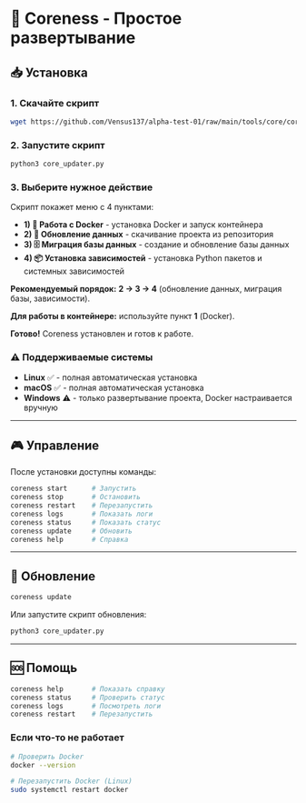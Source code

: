 # 🚀 Coreness - Простое развертывание

## 📥 Установка

### 1. Скачайте скрипт
```bash
wget https://github.com/Vensus137/alpha-test-01/raw/main/tools/core/core_updater.py
```

### 2. Запустите скрипт
```bash
python3 core_updater.py
```

### 3. Выберите нужное действие
Скрипт покажет меню с 4 пунктами:

- **1) 🐳 Работа с Docker** - установка Docker и запуск контейнера
- **2) 🔄 Обновление данных** - скачивание проекта из репозитория  
- **3) 🗄 Миграция базы данных** - создание и обновление базы данных
- **4) 📦 Установка зависимостей** - установка Python пакетов и системных зависимостей

**Рекомендуемый порядок:** **2 → 3 → 4** (обновление данных, миграция базы, зависимости).

**Для работы в контейнере:** используйте пункт **1** (Docker).

**Готово!** Coreness установлен и готов к работе.

### ⚠️ Поддерживаемые системы
- **Linux** ✅ - полная автоматическая установка
- **macOS** ✅ - полная автоматическая установка  
- **Windows** ⚠️ - только развертывание проекта, Docker настраивается вручную

---

## 🎮 Управление

После установки доступны команды:

```bash
coreness start      # Запустить
coreness stop       # Остановить
coreness restart    # Перезапустить
coreness logs       # Показать логи
coreness status     # Показать статус
coreness update     # Обновить
coreness help       # Справка
```

---

## 🔄 Обновление

```bash
coreness update
```

Или запустите скрипт обновления:
```bash
python3 core_updater.py
```

---

## 🆘 Помощь

```bash
coreness help       # Показать справку
coreness status     # Проверить статус
coreness logs       # Посмотреть логи
coreness restart    # Перезапустить
```

### Если что-то не работает
```bash
# Проверить Docker
docker --version

# Перезапустить Docker (Linux)
sudo systemctl restart docker
```